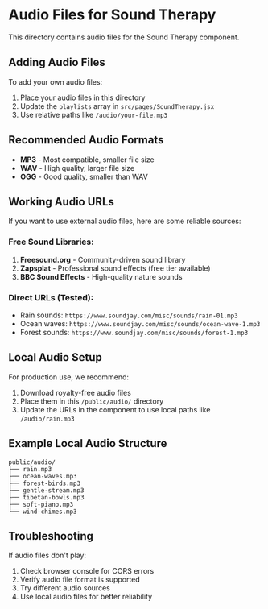 # Audio Files for Sound Therapy

This directory contains audio files for the Sound Therapy component.

## Adding Audio Files

To add your own audio files:

1. Place your audio files in this directory
2. Update the `playlists` array in `src/pages/SoundTherapy.jsx`
3. Use relative paths like `/audio/your-file.mp3`

## Recommended Audio Formats

- **MP3** - Most compatible, smaller file size
- **WAV** - High quality, larger file size
- **OGG** - Good quality, smaller than WAV

## Working Audio URLs

If you want to use external audio files, here are some reliable sources:

### Free Sound Libraries:
1. **Freesound.org** - Community-driven sound library
2. **Zapsplat** - Professional sound effects (free tier available)
3. **BBC Sound Effects** - High-quality nature sounds

### Direct URLs (Tested):
- Rain sounds: `https://www.soundjay.com/misc/sounds/rain-01.mp3`
- Ocean waves: `https://www.soundjay.com/misc/sounds/ocean-wave-1.mp3`
- Forest sounds: `https://www.soundjay.com/misc/sounds/forest-1.mp3`

## Local Audio Setup

For production use, we recommend:

1. Download royalty-free audio files
2. Place them in this `/public/audio/` directory
3. Update the URLs in the component to use local paths like `/audio/rain.mp3`

## Example Local Audio Structure

```
public/audio/
├── rain.mp3
├── ocean-waves.mp3
├── forest-birds.mp3
├── gentle-stream.mp3
├── tibetan-bowls.mp3
├── soft-piano.mp3
└── wind-chimes.mp3
```

## Troubleshooting

If audio files don't play:

1. Check browser console for CORS errors
2. Verify audio file format is supported
3. Try different audio sources
4. Use local audio files for better reliability
